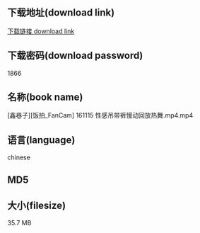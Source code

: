 ## 下载地址(download link)
[下载链接 download link](https://voluble-croquembouche-d321dc.netlify.app/?s=%5B%E9%91%AB%E5%B7%B7%E5%AD%90%5D%5B%E9%A5%AD%E6%8B%8D_FanCam%5D+161115+%E6%80%A7%E6%84%9F%E5%90%8A%E5%B8%A6%E8%A3%A4%E6%85%A2%E5%8A%A8%E5%9B%9E%E6%94%BE%E7%83%AD%E8%88%9E.mp4)

## 下载密码(download password)
1866

## 名称(book name)
[鑫巷子][饭拍_FanCam] 161115 性感吊带裤慢动回放热舞.mp4.mp4

## 语言(language)
chinese

## MD5


## 大小(filesize)
35.7 MB
